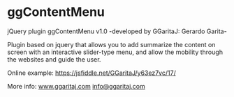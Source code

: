 # ggContentMenu
jQuery plugin ggContentMenu v1.0 -developed by GGaritaJ: Gerardo Garita-

Plugin based on jquery that allows you to add summarize the content on screen with an interactive slider-type menu, and allow the mobility through the websites and guide the user.

Online example: https://jsfiddle.net/GGaritaJ/y63ez7vc/17/

More info: www.ggaritaj.com info@ggaritaj.com
